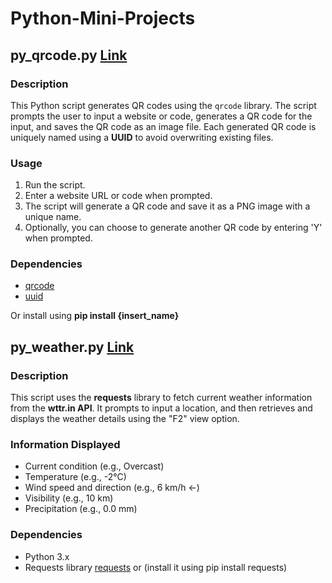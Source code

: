 # Python-Mini-Projects

## py_qrcode.py [Link](https://github.com/cfunkz/Python-Mini-Projects/blob/main/py_qrcode.py)

### Description

This Python script generates QR codes using the `qrcode` library. The script prompts the user to input a website or code, generates a QR code for the input, and saves the QR code as an image file. Each generated QR code is uniquely named using a **UUID** to avoid overwriting existing files.

### Usage

1. Run the script.
2. Enter a website URL or code when prompted.
3. The script will generate a QR code and save it as a PNG image with a unique name.
4. Optionally, you can choose to generate another QR code by entering 'Y' when prompted.

### Dependencies

- [qrcode](https://pypi.org/project/qrcode/)
- [uuid](https://docs.python.org/3/library/uuid.html)

Or install using **pip install {insert_name}**

## py_weather.py [Link](https://github.com/cfunkz/Python-Mini-Projects/blob/main/py_weather.py)

### Description

This script uses the **requests** library to fetch current weather information from the **wttr.in API**. It prompts to input a location, and then retrieves and displays the weather details using the "F2" view option.

### Information Displayed

- Current condition (e.g., Overcast)
- Temperature (e.g., -2°C)
- Wind speed and direction (e.g., 6 km/h ←)
- Visibility (e.g., 10 km)
- Precipitation (e.g., 0.0 mm)

### Dependencies

- Python 3.x
- Requests library [requests](https://pypi.org/project/requests/) or (install it using pip install requests)

